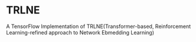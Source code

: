 # TRLNE

A TensorFlow Implementation of TRLNE(Transformer-based, Reinforcement Learning-refined approach to Network Ebmedding Learning)

